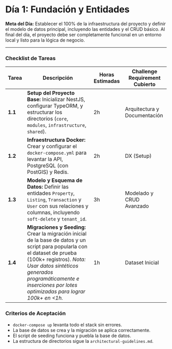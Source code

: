 # Día 1: Fundación y Entidades

**Meta del Día:** Establecer el 100% de la infraestructura del proyecto y definir el modelo de datos principal, incluyendo las entidades y el CRUD básico. Al final del día, el proyecto debe ser completamente funcional en un entorno local y listo para la lógica de negocio.

---

### Checklist de Tareas

| Tarea | Descripción | Horas Estimadas | Challenge Requirement Cubierto |
|---|---|---|---|
| **1.1** | **Setup del Proyecto Base:** Inicializar NestJS, configurar TypeORM, y estructurar los directorios (`core`, `modules`, `infrastructure`, `shared`). | 2h | Arquitectura y Documentación |
| **1.2** | **Infraestructura Docker:** Crear y configurar el `docker-compose.yml` para levantar la API, PostgreSQL (con PostGIS) y Redis. | 2h | DX (Setup) |
| **1.3** | **Modelo y Esquema de Datos:** Definir las entidades `Property`, `Listing`, `Transaction` y `User` con sus relaciones y columnas, incluyendo `soft-delete` y `tenant_id`. | 3h | Modelado y CRUD Avanzado |
| **1.4** | **Migraciones y Seeding:** Crear la migración inicial de la base de datos y un script para popularla con el dataset de prueba (100k+ registros). *Nota: Usar datos sintéticos generados programáticamente e inserciones por lotes optimizadas para lograr 100k+ en <1h.* | 1h | Dataset Inicial |

### Criterios de Aceptación

- `docker-compose up` levanta todo el stack sin errores.
- La base de datos se crea y la migración se aplica correctamente.
- El script de seeding funciona y puebla la base de datos.
- La estructura de directorios sigue la `architectural-guidelines.md`.
